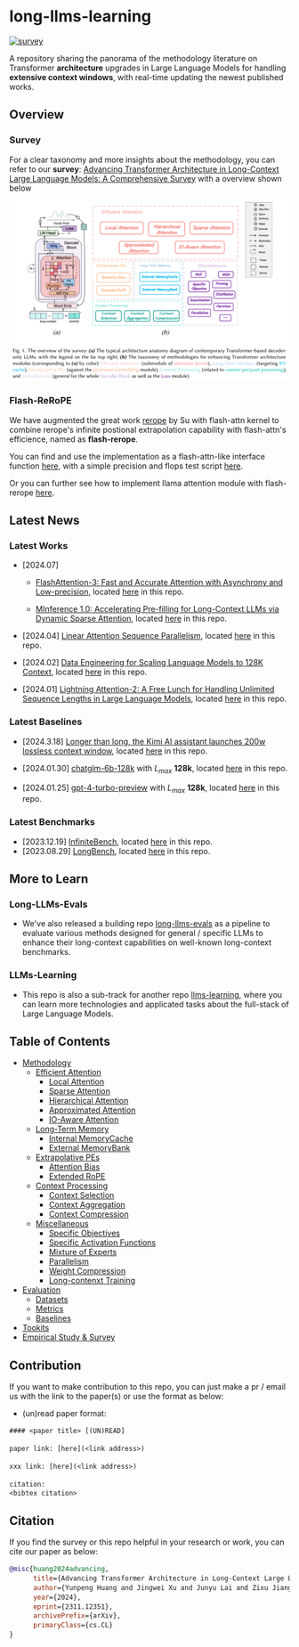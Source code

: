 # long-llms-learning

<p align="left">
<a href="https://arxiv.org/abs/2311.12351v2">
<img alt="survey" src="https://img.shields.io/badge/survey-arxiv:2311.12351v2-blue">
</a>
</p>

A repository sharing the panorama of the methodology literature on Transformer **architecture** upgrades in Large Language Models for handling **extensive context windows**, with real-time updating the newest published works.


## Overview

### Survey

For a clear taxonomy and more insights about the methodology, you can refer to our **survey**: [Advancing Transformer Architecture in Long-Context Large Language Models: A Comprehensive Survey](https://arxiv.org/abs/2311.12351v2) with a overview shown below

![Overview of the survey](./imgs/overview_with_caption_v2.png)


### Flash-ReRoPE

We have augmented the great work [rerope](https://github.com/bojone/rerope) by Su with flash-attn kernel to combine rerope's infinite postional extrapolation capability with flash-attn's efficience, named as **flash-rerope**.

You can find and use the implementation as a flash-attn-like interface function [here](./notebooks/flash_rerope.py), with a simple precision and flops test script [here](./notebooks/test_flash_rerope.py).

Or you can further see how to implement llama attention module with flash-rerope [here](https://github.com/Strivin0311/long-llms-eval/blob/main/evals/aug.py#L809).

## Latest News

### Latest Works

* [2024.07]
  * [FlashAttention-3: Fast and Accurate Attention with Asynchrony and Low-precision](https://arxiv.org/pdf/2407.08608), located [here](./methodology/efficient_attn_sec/ioaware_attn.md#flash-attention) in this repo.

  * [MInference 1.0: Accelerating Pre-filling for Long-Context LLMs via Dynamic Sparse Attention](https://arxiv.org/pdf/2407.02490v1), located [here](./methodology/efficient_attn_sec/sparse_attn.md#adaptive-sparsity-patterns) in this repo.

* [2024.04] [Linear Attention Sequence Parallelism](https://arxiv.org/abs/2404.02882), located [here](./methodology/efficient_attn_sec/ioaware_attn.md#lightning-attention) in this repo.

* [2024.02] [Data Engineering for Scaling Language Models to 128K Context](https://arxiv.org/abs/2402.10171), located [here](./methodology/miscellaneous.md#long-contenxt-training) in this repo.
  
* [2024.01] [Lightning Attention-2: A Free Lunch for Handling Unlimited Sequence Lengths in Large Language Models](https://arxiv.org/abs/2401.04658), located [here](./methodology/efficient_attn_sec/ioaware_attn.md#lightning-attention) in this repo.


### Latest Baselines

* [2024.3.18] [Longer than long, the Kimi AI assistant launches 200w lossless context window](https://mp.weixin.qq.com/s/UjXKic9IAaf55ARqbnJ3Pg), located [here](./methodology/miscellaneous.md#baseline-table) in this repo.

* [2024.01.30] [chatglm-6b-128k](https://huggingface.co/THUDM/chatglm3-6b-128k) with $L_{max}$ **128k**, located [here](./evaluation/baselines.md#baseline-table) in this repo.

* [2024.01.25] [gpt-4-turbo-preview](https://platform.openai.com/docs/models/gpt-4-and-gpt-4-turbo) with $L_{max}$ **128k**, located [here](./evaluation/baselines.md#baseline-table) in this repo.


### Latest Benchmarks

* [2023.12.19] [InfiniteBench](https://github.com/OpenBMB/InfiniteBench), located [here](./evaluation/datasets.md#dataset-table) in this repo.
* [2023.08.29] [LongBench](https://github.com/THUDM/LongBench), located [here](./evaluation/datasets.md#dataset-table) in this repo.


## More to Learn

### Long-LLMs-Evals

* We've also released a building repo [long-llms-evals](https://github.com/Strivin0311/long-llms-evals) as a pipeline to evaluate various methods designed for general / specific LLMs to enhance their long-context capabilities on well-known long-context benchmarks.

### LLMs-Learning

* This repo is also a sub-track for another repo [llms-learning](https://github.com/Strivin0311/llms-learning), where you can learn more technologies and applicated tasks about the full-stack of Large Language Models.


## Table of Contents

* [Methodology](./methodology/)
  * [Efficient Attention](./methodology/efficient_attn.md)
    * [Local Attention](./methodology/efficient_attn_sec/local_attn.md)
    * [Sparse Attention](./methodology/efficient_attn_sec/sparse_attn.md)
    * [Hierarchical Attention](./methodology/efficient_attn_sec/hierarchical_attn.md)
    * [Approximated Attention](./methodology/efficient_attn_sec/approx_attn.md)
    * [IO-Aware Attention](./methodology/efficient_attn_sec/ioaware_attn.md)
  * [Long-Term Memory](./methodology/long-term_memory.md)
    * [Internal MemoryCache](./methodology/long-term_memory_sec/internal_memory_cache.md)
    * [External MemoryBank](./methodology/long-term_memory_sec/external_memory_bank.md)
  * [Extrapolative PEs](./methodology/extrapolative_pes.md)
    * [Attention Bias](./methodology/extrapolative_pes_sec/attention_bias.md)
    * [Extended RoPE](./methodology/extrapolative_pes_sec/extended_rope.md)
  * [Context Processing](./methodology/context_process.md)
    * [Context Selection](./methodology/context_process_sec/context_selection.md)
    * [Context Aggregation](./methodology/context_process_sec/context_aggregation.md)
    * [Context Compression](./methodology/context_process_sec/context_compression.md)
  * [Miscellaneous](./methodology/miscellaneous.md)
    * [Specific Objectives](./methodology/miscellaneous_sec/spec_objective.md)
    * [Specific Activation Functions](./methodology/miscellaneous_sec/spec_activation.md)
    * [Mixture of Experts](./methodology/miscellaneous_sec/moe.md)
    * [Parallelism](./methodology/miscellaneous_sec/parallel.md)
    * [Weight Compression](./methodology/miscellaneous_sec/weight_compress.md)
    * [Long-contenxt Training](./methodology/miscellaneous.md#long-contenxt-training)
* [Evaluation](./evaluation/)
  * [Datasets](./evaluation/datasets.md)
  * [Metrics](./evaluation/metrics.md)
  * [Baselines](./evaluation/baselines.md)
* [Tookits](./toolkits/README.md)
* [Empirical Study & Survey](./empirical.md)



## Contribution

If you want to make contribution to this repo, you can just make a pr / email us with the link to the paper(s) or use the format as below:

* (un)read paper format:
```
#### <paper title> [(UN)READ]

paper link: [here](<link address>)

xxx link: [here](<link address>)

citation:
<bibtex citation>
```


## Citation

If you find the survey or this repo helpful in your research or work, you can cite our paper as below:

```bibtex
@misc{huang2024advancing,
      title={Advancing Transformer Architecture in Long-Context Large Language Models: A Comprehensive Survey}, 
      author={Yunpeng Huang and Jingwei Xu and Junyu Lai and Zixu Jiang and Taolue Chen and Zenan Li and Yuan Yao and Xiaoxing Ma and Lijuan Yang and Hao Chen and Shupeng Li and Penghao Zhao},
      year={2024},
      eprint={2311.12351},
      archivePrefix={arXiv},
      primaryClass={cs.CL}
}
```
